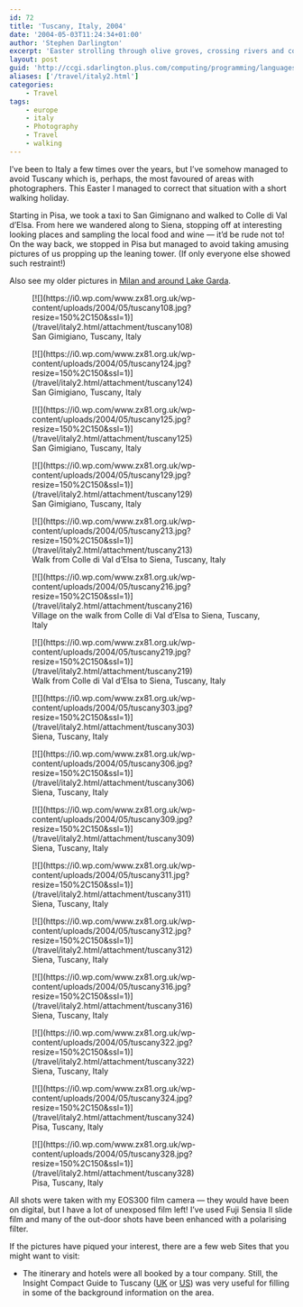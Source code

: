```yaml
---
id: 72
title: 'Tuscany, Italy, 2004'
date: '2004-05-03T11:24:34+01:00'
author: 'Stephen Darlington'
excerpt: 'Easter strolling through olive groves, crossing rivers and collecting mud in walking boots in Tuscany. '
layout: post
guid: 'http://ccgi.sdarlington.plus.com/computing/programming/languages/tuscany-italy-2004.html'
aliases: ['/travel/italy2.html']
categories:
    - Travel
tags:
    - europe
    - italy
    - Photography
    - Travel
    - walking
---
```


I’ve been to Italy a few times over the years, but I’ve somehow managed to avoid Tuscany which is, perhaps, the most favoured of areas with photographers. This Easter I managed to correct that situation with a short walking holiday.

Starting in Pisa, we took a taxi to San Gimignano and walked to Colle di Val d’Elsa. From here we wandered along to Siena, stopping off at interesting looking places and sampling the local food and wine — it’d be rude not to! On the way back, we stopped in Pisa but managed to avoid taking amusing pictures of us propping up the leaning tower. (If only everyone else showed such restraint!)

Also see my older pictures in [Milan and around Lake Garda](/travel/italy.html).

<div class="gallery galleryid-72 gallery-columns-3 gallery-size-thumbnail" id="gallery-3"><figure class="gallery-item"><div class="gallery-icon landscape"> [![](https://i0.wp.com/www.zx81.org.uk/wp-content/uploads/2004/05/tuscany108.jpg?resize=150%2C150&ssl=1)](/travel/italy2.html/attachment/tuscany108) </div> <figcaption class="wp-caption-text gallery-caption" id="gallery-3-985"> San Gimigiano, Tuscany, Italy </figcaption></figure><figure class="gallery-item"><div class="gallery-icon landscape"> [![](https://i0.wp.com/www.zx81.org.uk/wp-content/uploads/2004/05/tuscany124.jpg?resize=150%2C150&ssl=1)](/travel/italy2.html/attachment/tuscany124) </div> <figcaption class="wp-caption-text gallery-caption" id="gallery-3-986"> San Gimigiano, Tuscany, Italy </figcaption></figure><figure class="gallery-item"><div class="gallery-icon landscape"> [![](https://i0.wp.com/www.zx81.org.uk/wp-content/uploads/2004/05/tuscany125.jpg?resize=150%2C150&ssl=1)](/travel/italy2.html/attachment/tuscany125) </div> <figcaption class="wp-caption-text gallery-caption" id="gallery-3-987"> San Gimigiano, Tuscany, Italy </figcaption></figure><figure class="gallery-item"><div class="gallery-icon landscape"> [![](https://i0.wp.com/www.zx81.org.uk/wp-content/uploads/2004/05/tuscany129.jpg?resize=150%2C150&ssl=1)](/travel/italy2.html/attachment/tuscany129) </div> <figcaption class="wp-caption-text gallery-caption" id="gallery-3-988"> San Gimigiano, Tuscany, Italy </figcaption></figure><figure class="gallery-item"><div class="gallery-icon landscape"> [![](https://i0.wp.com/www.zx81.org.uk/wp-content/uploads/2004/05/tuscany213.jpg?resize=150%2C150&ssl=1)](/travel/italy2.html/attachment/tuscany213) </div> <figcaption class="wp-caption-text gallery-caption" id="gallery-3-989"> Walk from Colle di Val d’Elsa to Siena, Tuscany, Italy </figcaption></figure><figure class="gallery-item"><div class="gallery-icon landscape"> [![](https://i0.wp.com/www.zx81.org.uk/wp-content/uploads/2004/05/tuscany216.jpg?resize=150%2C150&ssl=1)](/travel/italy2.html/attachment/tuscany216) </div> <figcaption class="wp-caption-text gallery-caption" id="gallery-3-990"> Village on the walk from Colle di Val d’Elsa to Siena, Tuscany, Italy </figcaption></figure><figure class="gallery-item"><div class="gallery-icon portrait"> [![](https://i0.wp.com/www.zx81.org.uk/wp-content/uploads/2004/05/tuscany219.jpg?resize=150%2C150&ssl=1)](/travel/italy2.html/attachment/tuscany219) </div> <figcaption class="wp-caption-text gallery-caption" id="gallery-3-991"> Walk from Colle di Val d’Elsa to Siena, Tuscany, Italy </figcaption></figure><figure class="gallery-item"><div class="gallery-icon landscape"> [![](https://i0.wp.com/www.zx81.org.uk/wp-content/uploads/2004/05/tuscany303.jpg?resize=150%2C150&ssl=1)](/travel/italy2.html/attachment/tuscany303) </div> <figcaption class="wp-caption-text gallery-caption" id="gallery-3-992"> Siena, Tuscany, Italy </figcaption></figure><figure class="gallery-item"><div class="gallery-icon landscape"> [![](https://i0.wp.com/www.zx81.org.uk/wp-content/uploads/2004/05/tuscany306.jpg?resize=150%2C150&ssl=1)](/travel/italy2.html/attachment/tuscany306) </div> <figcaption class="wp-caption-text gallery-caption" id="gallery-3-993"> Siena, Tuscany, Italy </figcaption></figure><figure class="gallery-item"><div class="gallery-icon portrait"> [![](https://i0.wp.com/www.zx81.org.uk/wp-content/uploads/2004/05/tuscany309.jpg?resize=150%2C150&ssl=1)](/travel/italy2.html/attachment/tuscany309) </div> <figcaption class="wp-caption-text gallery-caption" id="gallery-3-994"> Siena, Tuscany, Italy </figcaption></figure><figure class="gallery-item"><div class="gallery-icon landscape"> [![](https://i0.wp.com/www.zx81.org.uk/wp-content/uploads/2004/05/tuscany311.jpg?resize=150%2C150&ssl=1)](/travel/italy2.html/attachment/tuscany311) </div> <figcaption class="wp-caption-text gallery-caption" id="gallery-3-995"> Siena, Tuscany, Italy </figcaption></figure><figure class="gallery-item"><div class="gallery-icon portrait"> [![](https://i0.wp.com/www.zx81.org.uk/wp-content/uploads/2004/05/tuscany312.jpg?resize=150%2C150&ssl=1)](/travel/italy2.html/attachment/tuscany312) </div> <figcaption class="wp-caption-text gallery-caption" id="gallery-3-996"> Siena, Tuscany, Italy </figcaption></figure><figure class="gallery-item"><div class="gallery-icon portrait"> [![](https://i0.wp.com/www.zx81.org.uk/wp-content/uploads/2004/05/tuscany316.jpg?resize=150%2C150&ssl=1)](/travel/italy2.html/attachment/tuscany316) </div> <figcaption class="wp-caption-text gallery-caption" id="gallery-3-997"> Siena, Tuscany, Italy </figcaption></figure><figure class="gallery-item"><div class="gallery-icon landscape"> [![](https://i0.wp.com/www.zx81.org.uk/wp-content/uploads/2004/05/tuscany322.jpg?resize=150%2C150&ssl=1)](/travel/italy2.html/attachment/tuscany322) </div> <figcaption class="wp-caption-text gallery-caption" id="gallery-3-998"> Siena, Tuscany, Italy </figcaption></figure><figure class="gallery-item"><div class="gallery-icon landscape"> [![](https://i0.wp.com/www.zx81.org.uk/wp-content/uploads/2004/05/tuscany324.jpg?resize=150%2C150&ssl=1)](/travel/italy2.html/attachment/tuscany324) </div> <figcaption class="wp-caption-text gallery-caption" id="gallery-3-999"> Pisa, Tuscany, Italy </figcaption></figure><figure class="gallery-item"><div class="gallery-icon portrait"> [![](https://i0.wp.com/www.zx81.org.uk/wp-content/uploads/2004/05/tuscany328.jpg?resize=150%2C150&ssl=1)](/travel/italy2.html/attachment/tuscany328) </div> <figcaption class="wp-caption-text gallery-caption" id="gallery-3-1000"> Pisa, Tuscany, Italy </figcaption></figure> </div>All shots were taken with my EOS300 film camera — they would have been on digital, but I have a lot of unexposed film left! I’ve used Fuji Sensia II slide film and many of the out-door shots have been enhanced with a polarising filter.

If the pictures have piqued your interest, there are a few web Sites that you might want to visit:

- The itinerary and hotels were all booked by a tour company. Still, the Insight Compact Guide to Tuscany ([UK](http://www.amazon.co.uk/exec/obidos/ASIN/981412009X/zx81orguk) or [US](http://www.amazon.com/exec/obidos/ASIN/0887295827/zx81orguk00)) was very useful for filling in some of the background information on the area.